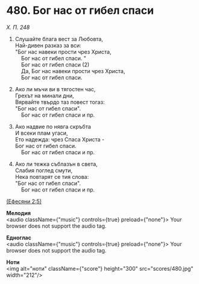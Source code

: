 # 480. Бог нас от гибел спаси  

*Х. П. 248*  

1. Слушайте блага вест за Любовта,  
Най-дивен разказ за вси:  
"Бог нас навеки прости чрез Христа,  
    Бог нас от гибел спаси. "  
    Бог нас от гибел спаси (2)  
    Да, Бог нас навеки прости чрез Христа,  
    Бог нас от гибел спаси.  

2. Ако ли мъчи ви в тягостен час,  
Грехът на минали дни,  
Вярвайте твърдо таз повест тогаз:  
"Бог нас от гибел спаси".  
    Бог нас от гибел спаси и пр.  

3. Ако надвие по нявга скръбта  
И всеки плам угаси,  
Ето надежда: чрез Спаса Христа -  
Бог нас от гибел спаси.  
    Бог нас от гибел спаси и пр.  

4. Ако ли тежка съблазън в света,  
Слабия поглед смути,  
Нека повтарят се тия слова:  
"Бог нас от гибел спаси".  
    Бог нас от гибел спаси и пр.  

[(Ефесяни 2:5)](http://biblia.bg/index.php?k=56&g=2&s=5)  

__Мелодия__  
<audio className={"music"} controls={true} preload={"none"}><source src="mp3/480.mp3" type="audio/mpeg"/>
Your browser does not support the audio tag.
</audio>  

__Едноглас__  
<audio className={"music"} controls={true} preload={"none"}><source src="transp/480.mp3" type="audio/mpeg"/>
Your browser does not support the audio tag.
</audio>  

__Ноти__  
<img alt="ноти" className={"score"} height="300" src="scores/480.jpg" width="212"/>
